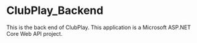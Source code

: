 # ClubPlay_Backend

This is the back end of ClubPlay. This application is a Microsoft ASP.NET Core Web API project. 
